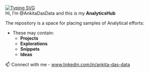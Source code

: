  
[![Typing SVG](https://readme-typing-svg.demolab.com/?lines=Repository+of+Projects,+Explorations;Analytics+Hub)](https://git.io/typing-svg)  
Hi, I’m @AnkitaDasData and this is my **AnalyticsHub** 

The repository is a space for placing samples of Analytical efforts:  
- These may contain:  
  - **Projects**
  - **Explorations** 
  - **Snippets** 
  - **Ideas** 
  




📫 Connect with me - www.linkedin.com/in/ankita-das-data
